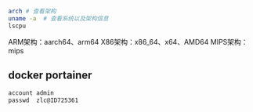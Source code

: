 ```bash
arch # 查看架构
uname -a  # 查看系统以及架构信息
lscpu
```
ARM架构：aarch64、arm64
X86架构：x86_64、x64、AMD64
MIPS架构：mips

## docker portainer

```tex
account	admin
passwd	zlc@ID725361
```

